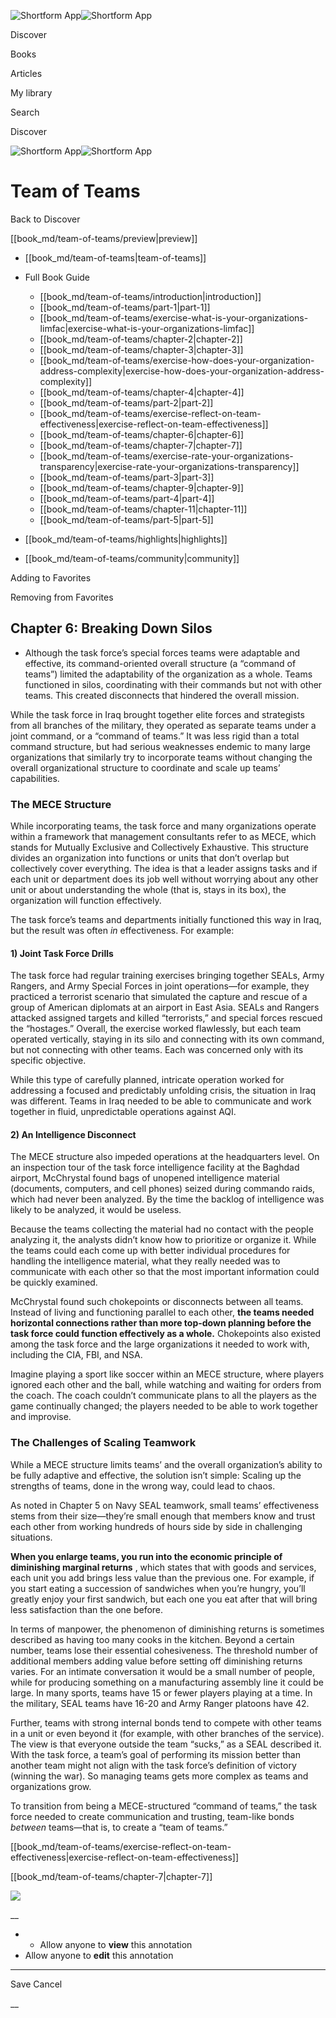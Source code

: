 ![Shortform App](/img/logo.36a2399e.svg)![Shortform App](/img/logo-dark.70c1b072.svg)

Discover

Books

Articles

My library

Search

Discover

![Shortform App](/img/logo.36a2399e.svg)![Shortform App](/img/logo-dark.70c1b072.svg)

# Team of Teams

Back to Discover

[[book_md/team-of-teams/preview|preview]]

  * [[book_md/team-of-teams|team-of-teams]]
  * Full Book Guide

    * [[book_md/team-of-teams/introduction|introduction]]
    * [[book_md/team-of-teams/part-1|part-1]]
    * [[book_md/team-of-teams/exercise-what-is-your-organizations-limfac|exercise-what-is-your-organizations-limfac]]
    * [[book_md/team-of-teams/chapter-2|chapter-2]]
    * [[book_md/team-of-teams/chapter-3|chapter-3]]
    * [[book_md/team-of-teams/exercise-how-does-your-organization-address-complexity|exercise-how-does-your-organization-address-complexity]]
    * [[book_md/team-of-teams/chapter-4|chapter-4]]
    * [[book_md/team-of-teams/part-2|part-2]]
    * [[book_md/team-of-teams/exercise-reflect-on-team-effectiveness|exercise-reflect-on-team-effectiveness]]
    * [[book_md/team-of-teams/chapter-6|chapter-6]]
    * [[book_md/team-of-teams/chapter-7|chapter-7]]
    * [[book_md/team-of-teams/exercise-rate-your-organizations-transparency|exercise-rate-your-organizations-transparency]]
    * [[book_md/team-of-teams/part-3|part-3]]
    * [[book_md/team-of-teams/chapter-9|chapter-9]]
    * [[book_md/team-of-teams/part-4|part-4]]
    * [[book_md/team-of-teams/chapter-11|chapter-11]]
    * [[book_md/team-of-teams/part-5|part-5]]
  * [[book_md/team-of-teams/highlights|highlights]]
  * [[book_md/team-of-teams/community|community]]



Adding to Favorites 

Removing from Favorites 

## Chapter 6: Breaking Down Silos

  * Although the task force’s special forces teams were adaptable and effective, its command-oriented overall structure (a “command of teams”) limited the adaptability of the organization as a whole. Teams functioned in silos, coordinating with their commands but not with other teams. This created disconnects that hindered the overall mission.



While the task force in Iraq brought together elite forces and strategists from all branches of the military, they operated as separate teams under a joint command, or a “command of teams.” It was less rigid than a total command structure, but had serious weaknesses endemic to many large organizations that similarly try to incorporate teams without changing the overall organizational structure to coordinate and scale up teams’ capabilities.

### The MECE Structure

While incorporating teams, the task force and many organizations operate within a framework that management consultants refer to as MECE, which stands for Mutually Exclusive and Collectively Exhaustive. This structure divides an organization into functions or units that don’t overlap but collectively cover everything. The idea is that a leader assigns tasks and if each unit or department does its job well without worrying about any other unit or about understanding the whole (that is, stays in its box), the organization will function effectively.

The task force’s teams and departments initially functioned this way in Iraq, but the result was often _in_ effectiveness. For example:

#### 1) Joint Task Force Drills

The task force had regular training exercises bringing together SEALs, Army Rangers, and Army Special Forces in joint operations—for example, they practiced a terrorist scenario that simulated the capture and rescue of a group of American diplomats at an airport in East Asia. SEALs and Rangers attacked assigned targets and killed “terrorists,” and special forces rescued the “hostages.” Overall, the exercise worked flawlessly, but each team operated vertically, staying in its silo and connecting with its own command, but not connecting with other teams. Each was concerned only with its specific objective.

While this type of carefully planned, intricate operation worked for addressing a focused and predictably unfolding crisis, the situation in Iraq was different. Teams in Iraq needed to be able to communicate and work together in fluid, unpredictable operations against AQI.

#### 2) An Intelligence Disconnect

The MECE structure also impeded operations at the headquarters level. On an inspection tour of the task force intelligence facility at the Baghdad airport, McChrystal found bags of unopened intelligence material (documents, computers, and cell phones) seized during commando raids, which had never been analyzed. By the time the backlog of intelligence was likely to be analyzed, it would be useless.

Because the teams collecting the material had no contact with the people analyzing it, the analysts didn’t know how to prioritize or organize it. While the teams could each come up with better individual procedures for handling the intelligence material, what they really needed was to communicate with each other so that the most important information could be quickly examined.

McChrystal found such chokepoints or disconnects between all teams. Instead of living and functioning parallel to each other, **the teams needed horizontal connections rather than more top-down planning before the task force could function effectively as a whole.** Chokepoints also existed among the task force and the large organizations it needed to work with, including the CIA, FBI, and NSA.

Imagine playing a sport like soccer within an MECE structure, where players ignored each other and the ball, while watching and waiting for orders from the coach. The coach couldn’t communicate plans to all the players as the game continually changed; the players needed to be able to work together and improvise.

### The Challenges of Scaling Teamwork

While a MECE structure limits teams’ and the overall organization’s ability to be fully adaptive and effective, the solution isn’t simple: Scaling up the strengths of teams, done in the wrong way, could lead to chaos.

As noted in Chapter 5 on Navy SEAL teamwork, small teams’ effectiveness stems from their size—they’re small enough that members know and trust each other from working hundreds of hours side by side in challenging situations.

**When you enlarge teams, you run into the economic principle of diminishing marginal returns** , which states that with goods and services, each unit you add brings less value than the previous one. For example, if you start eating a succession of sandwiches when you’re hungry, you’ll greatly enjoy your first sandwich, but each one you eat after that will bring less satisfaction than the one before.

In terms of manpower, the phenomenon of diminishing returns is sometimes described as having too many cooks in the kitchen. Beyond a certain number, teams lose their essential cohesiveness. The threshold number of additional members adding value before setting off diminishing returns varies. For an intimate conversation it would be a small number of people, while for producing something on a manufacturing assembly line it could be large. In many sports, teams have 15 or fewer players playing at a time. In the military, SEAL teams have 16-20 and Army Ranger platoons have 42.

Further, teams with strong internal bonds tend to compete with other teams in a unit or even beyond it (for example, with other branches of the service). The view is that everyone outside the team “sucks,” as a SEAL described it. With the task force, a team’s goal of performing its mission better than another team might not align with the task force’s definition of victory (winning the war). So managing teams gets more complex as teams and organizations grow.

To transition from being a MECE-structured “command of teams,” the task force needed to create communication and trusting, team-like bonds _between_ teams—that is, to create a “team of teams.”

[[book_md/team-of-teams/exercise-reflect-on-team-effectiveness|exercise-reflect-on-team-effectiveness]]

[[book_md/team-of-teams/chapter-7|chapter-7]]

![](https://bat.bing.com/action/0?ti=56018282&Ver=2&mid=e978bfa9-d6df-4a44-be13-73ca54125455&sid=f30c5e70639211ee87d33f0876d93783&vid=f30c9700639211eeb3a75d830392c94f&vids=0&msclkid=N&pi=0&lg=en-US&sw=800&sh=600&sc=24&nwd=1&tl=Shortform%20%7C%20Book&p=https%3A%2F%2Fwww.shortform.com%2Fapp%2Fbook%2Fteam-of-teams%2Fchapter-6&r=&lt=351&evt=pageLoad&sv=1&rn=1096)

__

  *   * Allow anyone to **view** this annotation
  * Allow anyone to **edit** this annotation



* * *

Save Cancel

__



